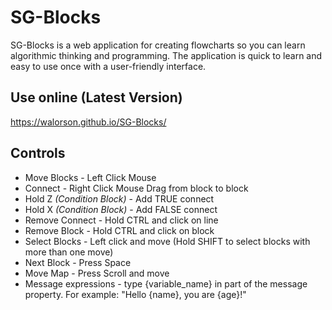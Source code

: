 # SG-Blocks

SG-Blocks is a web application for creating flowcharts so you can learn algorithmic thinking and programming. The application is quick to learn and easy to use once with a user-friendly interface.

## Use online (Latest Version)
https://walorson.github.io/SG-Blocks/

## Controls
* Move Blocks - Left Click Mouse
* Connect - Right Click Mouse Drag from block to block
* Hold Z *(Condition Block)* - Add TRUE connect
* Hold X *(Condition Block)* - Add FALSE connect
* Remove Connect - Hold CTRL and click on line
* Remove Block - Hold CTRL and click on block
* Select Blocks - Left click and move (Hold SHIFT to select blocks with more than one move)
* Next Block - Press Space
* Move Map - Press Scroll and move
* Message expressions - type {variable_name} in part of the message property. For example:  "Hello {name}, you are {age}!"

